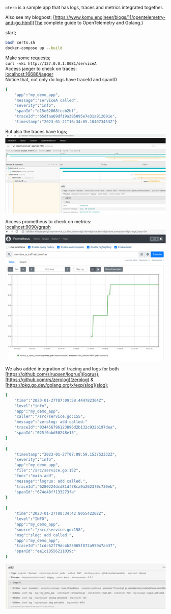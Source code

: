 `otero` is a sample app that has logs, traces and metrics integrated together.                  

Also see my blogpost; [https://www.komu.engineer/blogs/11/opentelemetry-and-go.html](The complete guide to OpenTelemetry and Golang.)

start;            
```sh
bash certs.sh
docker-compose up --build
```                
Make some requests;             
`curl -vkL http://127.0.0.1:8081/serviceA`                
Access jaeger to check on traces:              
[localhost:16686/jaeger](http://127.0.0.1:16686/jaeger)            
Notice that, not only do logs have traceId and spanID                
```sh
{
    "app":"my_demo_app",
    "message":"serviceA called",
    "severity":"info",
    "spanId":"d15e62868fccb2bf",
    "traceId":"65dfaa69df19a385095e7e31a812091e",
    "timestamp":"2023-01-21T16:34:05.104073453Z"}
```
But also the traces have logs;               
![traces integrated with logs](confs/imgs/traces.png)                     

Access prometheus to check on metrics:                  
[localhost:9090/graph](http://127.0.0.1:9090/graph)                            
![metrics](confs/imgs/metrics.png)                   



We also added integration of tracing and logs for both [https://github.com/sirupsen/logrus](logrus), [https://github.com/rs/zerolog](zerolog) & [https://pkg.go.dev/golang.org/x/exp/slog](slog);     
```sh
{
    "time":"2023-01-27T07:09:58.444782364Z",
    "level":"info",
    "app":"my_demo_app",
    "caller":"/src/service.go:155",
    "message":"zerolog: add called."
    "traceId":"034456796123896d2b132c932b197dea",
    "spanId":"025f0abd50248e15",
}

{
    "timestamp":"2023-01-27T07:09:59.153752332Z",
    "severity":"info",
    "app":"my_demo_app",
    "file":"/src/service.go:152",
    "func":"main.add",
    "message":"logrus: add called.",
    "traceId":"6280224dcd81df78ca9a262370c730eb",
    "spanId":"674e48ff133273fa"
}

{
    "time":"2023-01-27T08:34:42.805542202Z",
    "level":"INFO",
    "app":"my_demo_app",
    "source":"/src/service.go:158",
    "msg":"slog: add called.",
    "app":"my_demo_app",
    "traceId":"1cdc62f79dc4b25065f872a95047ab37",
    "spanId":"ea1c18556211039c"
}
```
![traces integrated with logrus and zerolog](confs/imgs/logrus_zerolog_slog.png)  

